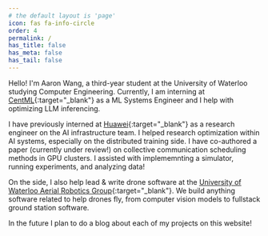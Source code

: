 ```yaml
---
# the default layout is 'page'
icon: fas fa-info-circle
order: 4
permalink: /
has_title: false
has_meta: false
has_tail: false
---
```


Hello! I'm Aaron Wang, a third-year student at the University of Waterloo studying Computer Engineering. Currently, I am interning at [CentML](https://centml.ai/){:target="_blank"} as a ML Systems Engineer and I help with optimizing LLM inferencing.

I have previously interned at [Huawei](https://www.huawei.com/ca/){:target="_blank"} as a research engineer on the AI infrastructure team. I helped research optimization within AI systems, especially on the distributed training side. I have co-authored a paper (currently under review!) on collective communication scheduling methods in GPU clusters. I assisted with implememnting a simulator, running experiments, and analyzing data! 

On the side, I also help lead & write drone software at the [University of Waterloo Aerial Robotics Group](https://www.uwarg.com/){:target="_blank"}. We build anything software related to help drones fly, from computer vision models to fullstack ground station software.

In the future I plan to do a blog about each of my projects on this website!